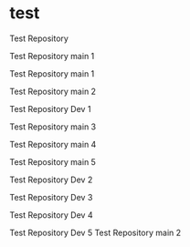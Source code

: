 # test
Test Repository

Test Repository main 1

Test Repository main 1

Test Repository main 2

Test Repository Dev 1

Test Repository main 3

Test Repository main 4

Test Repository main 5

Test Repository Dev 2

Test Repository Dev 3

Test Repository Dev 4

Test Repository Dev 5
Test Repository main 2
